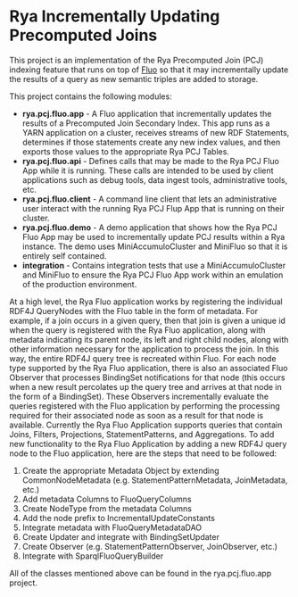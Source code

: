 <!-- Licensed to the Apache Software Foundation (ASF) under one
or more contributor license agreements.  See the NOTICE file
distributed with this work for additional information
regarding copyright ownership.  The ASF licenses this file
to you under the Apache License, Version 2.0 (the
"License"); you may not use this file except in compliance
with the License.  You may obtain a copy of the License at

  http://www.apache.org/licenses/LICENSE-2.0

Unless required by applicable law or agreed to in writing,
software distributed under the License is distributed on an
"AS IS" BASIS, WITHOUT WARRANTIES OR CONDITIONS OF ANY
KIND, either express or implied.  See the License for the
specific language governing permissions and limitations
under the License. -->

Rya Incrementally Updating Precomputed Joins
============================================
This project is an implementation of the Rya Precomputed Join (PCJ) indexing 
feature that runs on top of [Fluo][1] so that it may incrementally update the
results of a query as new semantic triples are added to storage.  

This project contains the following modules:
  * **rya.pcj.fluo.app** - A Fluo application that incrementally updates the results
    of a Precomputed Join Secondary Index. This app runs as a YARN application on a 
    cluster, receives streams of new RDF Statements, determines if those statements
    create any new index values, and then exports those values to the appropriate Rya 
    PCJ Tables.
  * **rya.pcj.fluo.api** - Defines calls that may be made to the Rya PCJ Fluo App
    while it is running. These calls are intended to be used by client applications
    such as debug tools, data ingest tools, administrative tools, etc. 
  * **rya.pcj.fluo.client** - A command line client that lets an administrative user
    interact with the running Rya PCJ Flup App that is running on their cluster.
  * **rya.pcj.fluo.demo** - A demo application that shows how the Rya PCJ Fluo App
    may be used to incrementally update PCJ results within a Rya instance. The demo 
    uses MiniAccumuloCluster and MiniFluo so that it is entirely self contained.  
  * **integration** - Contains integration tests that use a MiniAccumuloCluster
    and MiniFluo to ensure the Rya PCJ Fluo App work within an emulation of the
    production environment.
    
At a high level, the Rya Fluo application works by registering the individual RDF4J QueryNodes
with the Fluo table in the form of metadata.  For example, if a join occurs in a given query,
then that join is given a unique id when the query is registered with the Rya Fluo application, along
with metadata indicating its parent node, its left and right child nodes, along with other information
necessary for the application to process the join.  In this way, the entire RDF4J query tree is recreated
within Fluo.  For each node type supported by the Rya Fluo application, there is also an associated Fluo Observer 
that processes BindingSet notifications for that node (this occurs when a new result percolates up the query tree and 
arrives at that node in the form of a BindingSet).  These Observers incrementally evaluate the queries registered with the
Fluo application by performing the processing required for their associated node as soon as a result for that node is available.
Currently the Rya Fluo Application supports queries that contain Joins, Filters, Projections, StatementPatterns, and Aggregations.
To add new functionality to the Rya Fluo Application by adding a new RDF4J query node to the Fluo application, here 
are the steps that need to be followed:

  1. Create the appropriate Metadata Object by extending CommonNodeMetadata (e.g. StatementPatternMetadata, JoinMetadata, etc.)
  2. Add metadata Columns to FluoQueryColumns
  3. Create NodeType from the metadata Columns
  4. Add the node prefix to IncrementalUpdateConstants
  5. Integrate metadata with FluoQueryMetadataDAO
  6. Create Updater and integrate with BindingSetUpdater
  7. Create Observer (e.g. StatementPatternObserver, JoinObserver, etc.)
  8. Integrate with SparqlFluoQueryBuilder
  
All of the classes mentioned above can be found in the rya.pcj.fluo.app project.

[1]: http://fluo.io/
